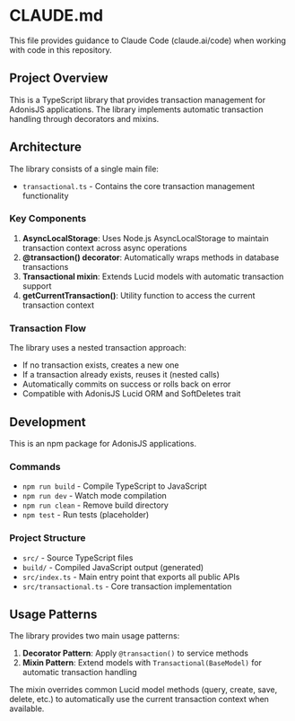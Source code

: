 # CLAUDE.md

This file provides guidance to Claude Code (claude.ai/code) when working with code in this repository.

## Project Overview

This is a TypeScript library that provides transaction management for AdonisJS applications. The library implements automatic transaction handling through decorators and mixins.

## Architecture

The library consists of a single main file:

- `transactional.ts` - Contains the core transaction management functionality

### Key Components

1. **AsyncLocalStorage**: Uses Node.js AsyncLocalStorage to maintain transaction context across async operations
2. **@transaction() decorator**: Automatically wraps methods in database transactions
3. **Transactional mixin**: Extends Lucid models with automatic transaction support
4. **getCurrentTransaction()**: Utility function to access the current transaction context

### Transaction Flow

The library uses a nested transaction approach:
- If no transaction exists, creates a new one
- If a transaction already exists, reuses it (nested calls)
- Automatically commits on success or rolls back on error
- Compatible with AdonisJS Lucid ORM and SoftDeletes trait

## Development

This is an npm package for AdonisJS applications. 

### Commands

- `npm run build` - Compile TypeScript to JavaScript
- `npm run dev` - Watch mode compilation
- `npm run clean` - Remove build directory
- `npm test` - Run tests (placeholder)

### Project Structure

- `src/` - Source TypeScript files
- `build/` - Compiled JavaScript output (generated)
- `src/index.ts` - Main entry point that exports all public APIs
- `src/transactional.ts` - Core transaction implementation

## Usage Patterns

The library provides two main usage patterns:

1. **Decorator Pattern**: Apply `@transaction()` to service methods
2. **Mixin Pattern**: Extend models with `Transactional(BaseModel)` for automatic transaction handling

The mixin overrides common Lucid model methods (query, create, save, delete, etc.) to automatically use the current transaction context when available.